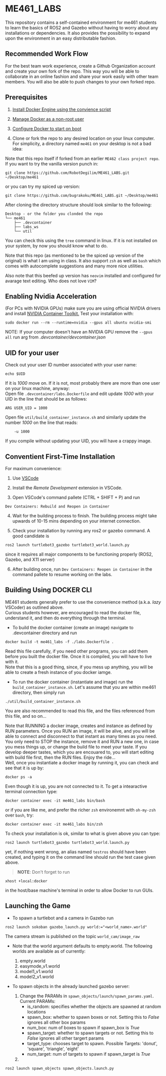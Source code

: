 # ME461_LABS

This repository contains a self-contained environment for me461 students to learn the basics of ROS2 and Gazebo without having to worry about any installations or dependencies. It also provides the possibility to expand upon the environment in an easy distributable fashion.

## Recommended Work Flow

For the best team work experience, create a Github Organization account and create your own fork of the repo. This way you will be able to collaborate in an online fashion and share your work easily with other team members. You will also be able to push changes to your own forked repo. 

## Prerequisites

1. [Install Docker Engine using the convience script](https://docs.docker.com/engine/install/ubuntu/#install-using-the-convenience-script) 

2. [Manage Docker as a non-root user](https://docs.docker.com/engine/install/linux-postinstall/#manage-docker-as-a-non-root-user)

3. [Configure Docker to start on boot](https://docs.docker.com/engine/install/linux-postinstall/#configure-docker-to-start-on-boot-with-systemd)

4. Clone or fork the repo to any desired location on your linux computer. For simplicity, a directory named ```me461``` on your desktop is not a bad idea:

Note that this repo itself if forked from an earlier ```ME462 class project repo```. 
If you want to try the vanilla version punch in:
```  
git clone https://github.com/RobotDegilim/ME461_LABS.git ~/Desktop/me461
```  

or you can try my spiced up version:
```  
git clone https://github.com/bugrakoku/ME461_LABS.git ~/Desktop/me461
```  

After cloning the directory structure should look similar to the following:

```
Desktop - or the folder you clonded the repo
└── me461
    ├── .devcontainer
    ├── labs_ws
    └── util
```

You can check this using the ```tree``` command in linux.  If it is not installed on your system, by now you should know what to do.  

Note that this repo (as mentioned to be the spiced up version of the original) is what I am using in class. It also support ```zsh``` as well as ```bash``` which comes with autocomplete suggestions and many more nice utilities.

Also note that this beefed up version has ```neovim``` installed and configured for avarage text editing. Who does not love ```VIM```?  



## Enabling Nvidia Acceleration

(For PCs with NVIDIA GPUs) make sure you are using official NVIDIA drivers and install [NVIDIA Container Toolkit.](https://docs.nvidia.com/datacenter/cloud-native/container-toolkit/latest/install-guide.html) Test your installation with:  
```
sudo docker run --rm --runtime=nvidia --gpus all ubuntu nvidia-smi
```

NOTE: If your computer doesn't have an NVIDIA GPU remove the ```--gpus all``` run arg from *.devcontainer/devcontainer.json*


## UID for your user  
Check out your user ID number associated with your user name:
```
echo $UID
```
If it is _1000_ move on. If it is not, most probably there are more than one user on your linux machine, anyway:  
Open file ```.devcontainer/labs.Dockerfile``` and edit update _1000_ with your UID in the line that should be as follows:  
```
ARG USER_UID = 1000
```
Open file ```util/build_container_instance.sh``` and similarly update the number _1000_ on the line that reads:
```
    -u 1000
```

If you compile without updating your UID, you will have a crappy image.  


## Conventient First-Time Installation 

For maximum convenience:
 
1. Use [VSCode](https://code.visualstudio.com/docs/setup/linux)
  
2. Install the _Remote Development_ extension in VSCode.

3. Open VSCode's command pallete (CTRL + SHIFT + P) and run 
```
Dev Containers: Rebuild and Reopen in Container
```

4. Wait for the building process to finish. The building process might take upwards of 10-15 mins depending on your internet connection. 

5. Check your installation by running any ros2 or gazebo command. A good candidate is 
```
ros2 launch turtlebot3_gazebo turtlebot3_world.launch.py
```
since it requires all major components to be functioning properly (ROS2, Gazebo, and X11 server)

6. After building once, run ```Dev Containers: Reopen in Container``` in the command pallete to resume working on the labs.


## Building Using DOCKER CLI

ME461 students generally prefer to use the convenience method (a.k.a. _lazy_ VSCoder) as outlined above.  
Curious students however, are encouraged to read the docker file, understand it, and then do everything through the terminal.

- To build the docker container (create an image) navigate to .devcontainer directory and run 
```
docker build -t me461_labs -f ./labs.Dockerfile .
```  
Read this file carefully, if you need other programs, you can add them before you built the docker file. Once it is compiled, you will have to live with it.  
Note that this is a good thing, since, if  you mess up anything, you will be able to create a fresh instance of you docker iamge.

- To run the docker container (instantiate and image) run the ```build_container_instance.sh```.  Let's assume that you are within me461 directory, then simply run 
```
./util/build_container_instance.sh
```
You are also recommended to read this file, and the files referenced from this file, and so on...  

Note that RUNNING a docker image, creates and instance as defined by RUN parameters. Once you RUN an image, it will be alive, and you will be able to connect and disconnect to that instant as many times as you need. You only need to STOP the instance, remove it and RUN a new one, in case you mess things up, or change the build file to meet your taste. If you develop deeper tastes, which you are encouared to, you will start editing with build file first, then the RUN files. Enjoy the ride...  
Well, once you instantiate a docker image by running it, you can check and see that it is up by:
```
docker ps -a
```

Even though it is up, you are not connected to it. To get a intearactive terminal connection type:
```
docker container exec -it me461_labs bin/bash
```
or if you are like me, and prefer the richer ```zsh``` environemnt with ```oh-my-zsh``` over ```bash```, try:
```
docker container exec -it me461_labs bin/zsh
```

To check your installation is ok, similar to what is given above you can type: 
```
ros2 launch turtlebot3_gazebo turtlebot3_world.launch.py
```
yet, if nothing went wrong, an alias named ```testros``` should have been created, and typing it on the command line should run the test case given above.  


> **NOTE**: Don't forget to run
```
xhost +local:docker
```
in the host/base machine's terminal in order to allow Docker to run GUIs.

## Launching the Game

- To spawn a turtlebot and a camera in Gazebo run 
```
ros2 launch sokoban gazebo_launch.py world:="<world_name>.world"
``` 

The camera stream is published on the topic `world_cam/image_raw`

- Note that the world argument defaults to empty.world. The following worlds are available as of currently:
    1. empty.world
    2. easymode_v1.world
    3. model1_v1.world
    4. model2_v1.world

- To spawn objects in the already launched gazebo server: 
    1. Change the PARAMs in ```spawn_objects/launch/spawn_params.yaml```. Current PARAMs:
        - is_random: specifies whether the objects are spawned at random locations 
        - spawn_box: whether to spawn boxes or not. Setting this to *False* ignores all other box params
        - num_box: num of boxes to spawn if spawn_box is *True*
        - spawn_target: whether to spawn targets or not. Setting this to *False* ignores all other targert params
        - target_type: chooses target to spawn. Possible Targets: 'donut', 'square', 'triangle', 'eight'
        - num_target:  num of targets to spawn if spawn_target is *True*
    2. 
```
ros2 launch spawn_objects spawn_objects.launch.py
```


